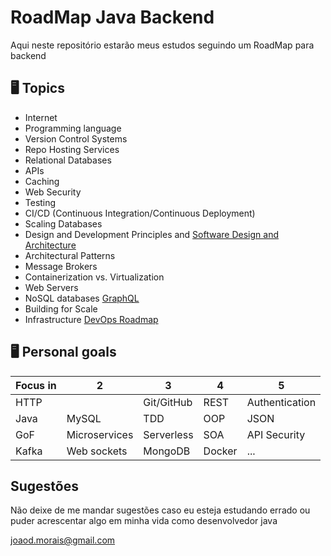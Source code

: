 # RoadMap Java Backend

Aqui neste repositório estarão meus estudos seguindo um RoadMap para backend




## 🖥 Topics
- Internet                                          
- Programming language
- Version Control Systems
- Repo Hosting Services
- Relational Databases
- APIs 
- Caching
- Web Security 
- Testing
- CI/CD (Continuous Integration/Continuous Deployment)
- Scaling Databases
- Design and Development Principles and [Software Design and Architecture](https://roadmap.sh/software-design-architecture)
- Architectural Patterns
- Message Brokers
- Containerization vs. Virtualization
- Web Servers
- NoSQL databases [GraphQL](https://roadmap.sh/graphql)
- Building for Scale
- Infrastructure [DevOps Roadmap](https://roadmap.sh/devops?r=devops-beginner)


## 🖥 Personal goals
| Focus in  | 2  |   3    | 4 | 5  |
| --------| ------| -----| ----| -----|
| HTTP || Git/GitHub  | REST |  Authentication  | Linux |
| Java  | MySQL | TDD   |  OOP  | JSON | 
| GoF | Microservices| Serverless | SOA | API Security
| Kafka | Web sockets | MongoDB | Docker | ... |

## Sugestões
Não deixe de me mandar sugestões caso eu esteja estudando errado ou puder acrescentar algo em minha vida como desenvolvedor java

joaod.morais@gmail.com 
